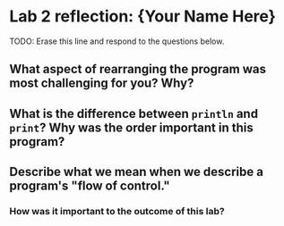 # Lab 2 reflection: {Your Name Here}

TODO: Erase this line and respond to the questions below.

## What aspect of rearranging the program was most challenging for you? Why?

## What is the difference between `println` and `print`? Why was the order important in this program?

## Describe what we mean when we describe a program's "flow of control."

### How was it important to the outcome of this lab?